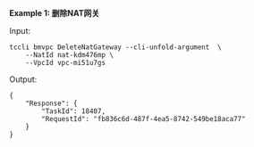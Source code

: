 **Example 1: 删除NAT网关**



Input: 

```
tccli bmvpc DeleteNatGateway --cli-unfold-argument  \
    --NatId nat-kdm476mp \
    --VpcId vpc-mi51u7gs
```

Output: 
```
{
    "Response": {
        "TaskId": 18407,
        "RequestId": "fb836c6d-487f-4ea5-8742-549be18aca77"
    }
}
```

